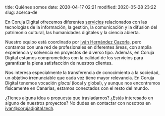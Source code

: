 title: Quiénes somos
date: 2020-04-17 02:21
modified: 2020-05-28 23:22
slug: acerca-de

En Coruja Digital ofrecemos diferentes [servicios](/servicios.html) relacionados con las tecnologías de la información, la gestión, la comunicación y la difusión del patrimonio cultural, las humanidades digitales y la ciencia abierta.

Nuestro equipo está coordinado por [Iván Hernández Cazorla](https://ivanhercaz.com), pero contamos con una red de profesionales en diferentes áreas, con amplia experiencia y solvencia en proyectos de diverso tipo. Además, en Coruja Digital estamos comprometidos con la calidad de los servicios para garantizar la plena satisfacción de nuestros clientes.

Nos interesa especialmente la transferencia de conocimiento a la sociedad, un objetivo irrenunciable que cada vez tiene mayor relevancia. En Coruja Digital tenemos vocación *glocal* (local y global), y aunque nos encontramos físicamente en Canarias, estamos conectados con el resto del mundo. 

¿Tienes alguna idea o propuesta que trasladarnos? ¿Estás interesado en alguno de nuestros proyectos? No dudes en contactar con nosotros en <a href="mailto:ivan@corujadigital.tech">ivan@corujadigital.tech</a>.
